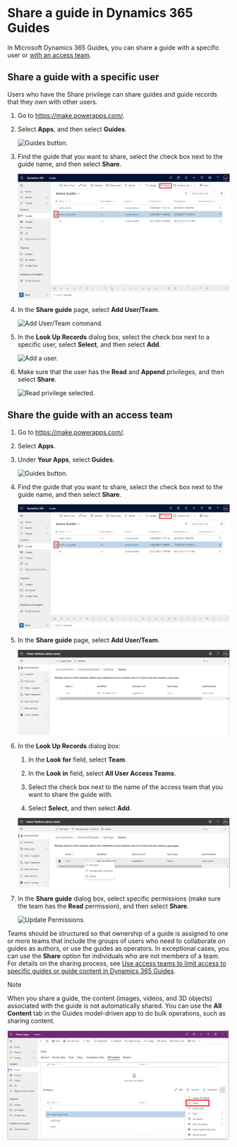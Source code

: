 

# Share a guide in Dynamics 365 Guides

In Microsoft Dynamics 365 Guides, you can share a guide with a specific user or [with an access team](admin-access-teams.md). 

## Share a guide with a specific user

Users who have the Share privilege can share guides and guide records that they own with other users.

1. Go to <https://make.powerapps.com/>.

2. Select **Apps**, and then select **Guides**.

    ![Guides button.](media/access-teams-22.PNG "Guides button")

3. Find the guide that you want to share, select the check box next to the guide name, and then select **Share**.

    ![Share a guide.](media/access-teams-19.PNG "Share a guide")

4. In the **Share guide** page, select **Add User/Team**.

    ![Add User/Team command.](media/access-teams-24.PNG "Add User/Team command")

5. In the **Look Up Records** dialog box, select the check box next to a specific user, select **Select**, and then select **Add**.

    ![Add a user.](media/access-teams-25.PNG "Add a user")

6. Make sure that the user has the **Read** and **Append** privileges, and then select **Share**.

    ![Read privilege selected.](media/access-teams-26.PNG "Read privilege selected")

## Share the guide with an access team

1. Go to <https://make.powerapps.com/>.

2. Select **Apps**.

3. Under **Your Apps**, select **Guides**.

    ![Guides button.](media/access-teams-22.PNG "Guides button")

4. Find the guide that you want to share, select the check box next to the guide name, and then select **Share**.

    ![Check box for specific guide selected.](media/access-teams-19.PNG "Check box for specific guide selected")

5. In the **Share guide** page, select **Add User/Team**.

    ![Screen shot of add User/Team command.](media/access-teams-20.PNG "Screen shot of add User/Team command")

6. In the **Look Up Records** dialog box:

    1. In the **Look for** field, select **Team**.

    2. In the **Look in** field, select **All User Access Teams**.

    3. Select the check box next to the name of the access team that you want to share the guide with.

    4. Select **Select**, and then select **Add**.

    ![Add access teams.](media/access-teams-21.PNG "Add access teams")

7. In the **Share guide** dialog box, select specific permissions (make sure the team has the **Read** permission), and then select **Share**.

    ![Update Permissions.](media/access-teams-21B.PNG "Update Permissions")






Teams should be structured so that ownership of a guide is assigned to one or more teams that include the groups of users who need to collaborate on guides as authors, or use the guides as operators. In exceptional cases, you can use the **Share** option for individuals who are not members of a team. For details on the sharing process, see [Use access teams to limit access to specific guides or guide content in Dynamics 365 Guides](https://docs.microsoft.com/dynamics365/mixed-reality/guides/admin-access-teams).

> [!NOTE]
> When you share a guide, the content (images, videos, and 3D objects) associated with the guide is not automatically shared. You can use the **All Content** tab in the Guides model-driven app to do bulk operations, such as sharing content. 
>
> ![Screenshot of All Content tab in the Guides model-driven app.](media/mda-all-content-tab.PNG "Screenshot of All Content tab in the Guides model-driven app") 
